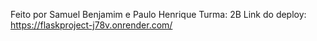 Feito por Samuel Benjamim e Paulo Henrique 
Turma: 2B
Link do deploy: https://flaskproject-j78v.onrender.com/
